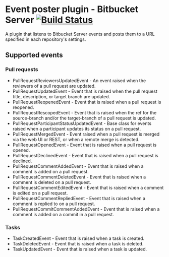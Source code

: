 # Event poster plugin - Bitbucket Server [![Build Status](https://travis-ci.org/vliolios/event-poster-plugin.svg?branch=master)](https://travis-ci.org/vliolios/event-poster-plugin)

A plugin that listens to Bitbucket Server events and posts them to a URL specified in each repository's settings.

## Supported events
### Pull requests
* PullRequestReviewersUpdatedEvent - An event raised when the reviewers of a pull request are updated. 
* PullRequestUpdatedEvent - Event that is raised when the pull request title, description, or target branch are updated. 
* PullRequestReopenedEvent - Event that is raised when a pull request is reopened. 
* PullRequestRescopedEvent - Event that is raised when the ref for the source-branch and/or the target-branch of a pull request is updated. 
* PullRequestParticipantStatusUpdatedEvent - Base class for events raised when a participant updates its status on a pull request. 
* PullRequestMergedEvent - Event raised when a pull request is merged via the web UI or REST, or when a remote merge is detected. 
* PullRequestOpenedEvent - Event that is raised when a pull request is opened. 
* PullRequestDeclinedEvent - Event that is raised when a pull request is declined. 
* PullRequestCommentAddedEvent - Event that is raised when a comment is added on a pull request.
* PullRequestCommentDeletedEvent - Event that is raised when a comment is deleted on a pull request.
* PullRequestCommentEditedEvent - Event that is raised when a comment is edited on a pull request. 
* PullRequestCommentRepliedEvent - Event that is raised when a comment is replied to on a pull request.
* PullRequestCommitCommentAddedEvent - Event that is raised when a comment is added on a commit in a pull request.

### Tasks
* TaskCreatedEvent - Event that is raised when a task is created.
* TaskDeletedEvent - Event that is raised when a task is deleted.
* TaskUpdatedEvent - Event that is raised when a task is updated.


